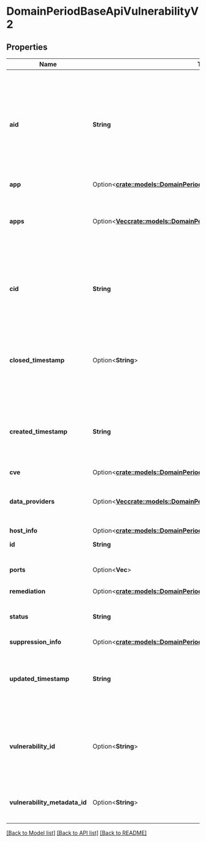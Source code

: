 # DomainPeriodBaseApiVulnerabilityV2

## Properties

Name | Type | Description | Notes
------------ | ------------- | ------------- | -------------
**aid** | **String** | Asset ID for which the vulnerability has been detected. For managed assets it can correspond to the sensor ID, for unmanaged assets can be a stand alone ID | 
**app** | Option<[**crate::models::DomainPeriodApiVulnerabilityAppV2**](domain.APIVulnerabilityAppV2.md)> |  | [optional]
**apps** | Option<[**Vec<crate::models::DomainPeriodApiVulnerabilityExtendedAppV2>**](domain.APIVulnerabilityExtendedAppV2.md)> | Provide details related to the products for which a the vulnerability has been detected | [optional]
**cid** | **String** | Contains the customer identifier associated with the asset for which the vulnerability has been detected | 
**closed_timestamp** | Option<**String**> | A timestamp corresponding to the point in time when the vulnerability has no longer been detected (eg: it got fixed) | [optional]
**created_timestamp** | **String** | A timestamp corresponding to the point in time when the vulnerability has been created (detected) in our system | 
**cve** | Option<[**crate::models::DomainPeriodApiVulnerabilityCveDetailsFacetV2**](domain.APIVulnerabilityCVEDetailsFacetV2.md)> |  | [optional]
**data_providers** | Option<[**Vec<crate::models::DomainPeriodApiVulnerabilityDataProviderV1>**](domain.APIVulnerabilityDataProviderV1.md)> | Contains information about the vulnerability data providers of this entity | [optional]
**host_info** | Option<[**crate::models::DomainPeriodApiVulnerabilityHostFacetV2**](domain.APIVulnerabilityHostFacetV2.md)> |  | [optional]
**id** | **String** | Vulnerability unique ID | 
**ports** | Option<**Vec<i32>**> | Contains ports that the vulnerability affects | [optional]
**remediation** | Option<[**crate::models::DomainPeriodApiVulnerabilityRemediationFacetV2**](domain.APIVulnerabilityRemediationFacetV2.md)> |  | [optional]
**status** | **String** | Current status of a vulnerability (open, closed, reopen) | 
**suppression_info** | Option<[**crate::models::DomainPeriodApiVulnerabilitySuppressionInfoV2**](domain.APIVulnerabilitySuppressionInfoV2.md)> |  | [optional]
**updated_timestamp** | **String** | A timestamp corresponding to the point in time when a vulnerability's information or status have been updated | 
**vulnerability_id** | Option<**String**> | Dynamic label that contains the CVE ID if applicable, otherwise the vulnerability metadata ID or label from the provider | [optional]
**vulnerability_metadata_id** | Option<**String**> | Unique identifier for the vulnerability metadata | [optional]

[[Back to Model list]](../README.md#documentation-for-models) [[Back to API list]](../README.md#documentation-for-api-endpoints) [[Back to README]](../README.md)


